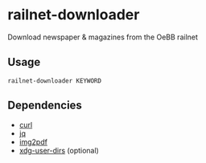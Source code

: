 # railnet-downloader

Download newspaper & magazines from the OeBB railnet

## Usage

```
railnet-downloader KEYWORD
```

## Dependencies

- [curl](https://curl.haxx.se/)
- [jq](https://stedolan.github.io/jq/)
- [img2pdf](https://gitlab.mister-muffin.de/josch/img2pdf)
- [xdg-user-dirs](https://freedesktop.org/wiki/Software/xdg-user-dirs/) (optional)
